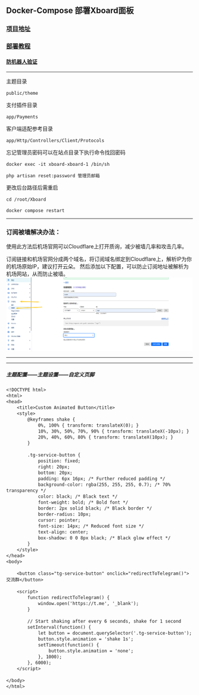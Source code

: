 ## Docker-Compose 部署Xboard面板


### [项目地址](https://github.com/cedar2025/Xboard)

### [部署教程](https://github.com/cedar2025/Xboard/blob/dev/docs/docker-compose%E5%AE%89%E8%A3%85%E6%8C%87%E5%8D%97.md)

#### [防机器人验证](https://www.google.com/recaptcha/admin/create)
---

主题目录
```
public/theme
```

支付插件目录
```
app/Payments
```

客户端适配参考目录
```
app/Http/Controllers/Client/Protocols
```

忘记管理员密码可以在站点目录下执行命令找回密码
```
docker exec -it xboard-xboard-1 /bin/sh
```
```
php artisan reset:password 管理员邮箱
```
更改后台路径后需重启
```
cd /root/Xboard
```
```
docker compose restart
```
---

###  订阅被墙解决办法：

使用此方法后机场官网可以Cloudflare上打开质询，减少被墙几率和攻击几率。

订阅链接和机场官网分成两个域名，将订阅域名绑定到Cloudflare上，解析IP为你的机场原始IP，建议打开云朵。
然后添加以下配置，可以防止订阅地址被解析为机场网站，从而防止被墙。
![alt](/png/jichangurl.png)




---


---


##### 主题配置——主题设置——自定义页脚

```
<!DOCTYPE html>
<html>
<head>
    <title>Custom Animated Button</title>
    <style>
        @keyframes shake {
            0%, 100% { transform: translateX(0); }
            10%, 30%, 50%, 70%, 90% { transform: translateX(-10px); }
            20%, 40%, 60%, 80% { transform: translateX(10px); }
        }

        .tg-service-button {
            position: fixed;
            right: 20px;
            bottom: 20px;
            padding: 6px 16px; /* Further reduced padding */
            background-color: rgba(255, 255, 255, 0.7); /* 70% transparency */
            color: black; /* Black text */
            font-weight: bold; /* Bold font */
            border: 2px solid black; /* Black border */
            border-radius: 10px;
            cursor: pointer;
            font-size: 14px; /* Reduced font size */
            text-align: center;
            box-shadow: 0 0 8px black; /* Black glow effect */
        }
    </style>
</head>
<body>

    <button class="tg-service-button" onclick="redirectToTelegram()">交流群</button>

    <script>
        function redirectToTelegram() {
            window.open('https://t.me', '_blank');
        }

        // Start shaking after every 6 seconds, shake for 1 second
        setInterval(function() {
            let button = document.querySelector('.tg-service-button');
            button.style.animation = 'shake 1s';
            setTimeout(function() {
                button.style.animation = 'none';
            }, 1000);
        }, 6000);
    </script>

</body>
</html>
```

